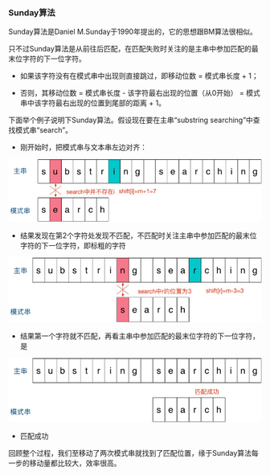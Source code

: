 ### Sunday算法

Sunday算法是Daniel M.Sunday于1990年提出的，它的思想跟BM算法很相似。

只不过Sunday算法是从前往后匹配，在匹配失败时关注的是主串中参加匹配的最末位字符的下一位字符。

- 如果该字符没有在模式串中出现则直接跳过，即移动位数 = 模式串长度 + 1；

- 否则，其移动位数 = 模式串长度 - 该字符最右出现的位置（从0开始） = 模式串中该字符最右出现的位置到尾部的距离 + 1。

下面举个例子说明下Sunday算法。假设现在要在主串“substring searching”中查找模式串“search”。

- 刚开始时，把模式串与文本串左边对齐：

![](../../assets/images/算法/attachments/Sunday算法_image_0.png)

- 结果发现在第2个字符处发现不匹配，不匹配时关注主串中参加匹配的最末位字符的下一位字符，即标粗的字符 

![](../../assets/images/算法/attachments/Sunday算法_image_1.png)

- 结果第一个字符就不匹配，再看主串中参加匹配的最末位字符的下一位字符，是 

![](../../assets/images/算法/attachments/Sunday算法_image_2.png)

- 匹配成功

回顾整个过程，我们至移动了两次模式串就找到了匹配位置，缘于Sunday算法每一步的移动量都比较大，效率很高。